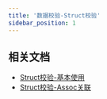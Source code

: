 ```yaml
---
title: '数据校验-Struct校验'
sidebar_position: 1
---
```


## 相关文档

- [Struct校验-基本使用](output/goframe-v2.5-md/核心组件/数据校验/数据校验-参数类型/数据校验-Struct校验/Struct校验-基本使用)
- [Struct校验-Assoc关联](output/goframe-v2.5-md/核心组件/数据校验/数据校验-参数类型/数据校验-Struct校验/Struct校验-Assoc关联)